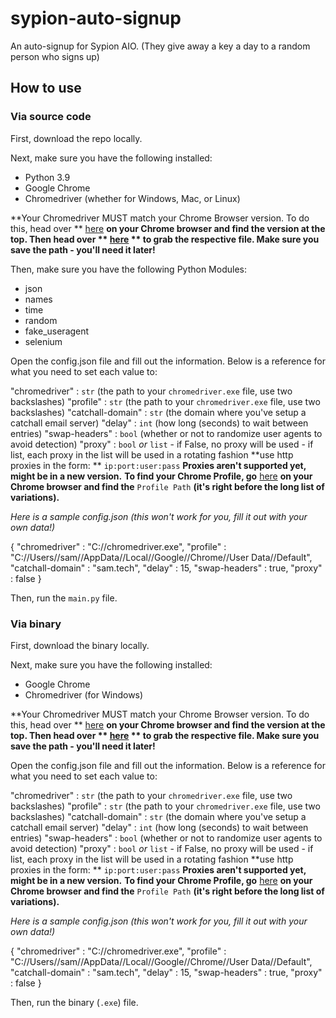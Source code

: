 # sypion-auto-signup
An auto-signup for Sypion AIO. (They give away a key a day to a random person who signs up)

## How to use

### Via source code
First, download the repo locally. 

Next, make sure you have the following installed:

- Python 3.9
- Google Chrome
- Chromedriver (whether for Windows, Mac, or Linux)

**Your Chromedriver MUST match your Chrome Browser version. To do this,
head over ** [here](chrome://version) **on your Chrome browser and find
the version at the top. Then head over ** [here](https://chromedriver.chromium.org/downloads)
** to grab the respective file. Make sure you save the path - you'll 
need it later!**

Then, make sure you have the following Python Modules:

- json
- names
- time
- random
- fake_useragent
- selenium

Open the config.json file and fill out the information. Below is a reference
for what you need to set each value to:


"chromedriver" : ``str`` (the path to your ``chromedriver.exe`` file, use two backslashes)
"profile" : ``str`` (the path to your ``chromedriver.exe`` file, use two backslashes)
"catchall-domain" : ``str`` (the domain where you've setup a catchall email server)
"delay" : ``int`` (how long (seconds) to wait between entries)
"swap-headers" : ``bool`` (whether or not to randomize user agents to avoid detection)
"proxy" : ``bool`` *or* ``list``
    - if False, no proxy will be used
    - if list, each proxy in the list will be used in a rotating fashion
**use http proxies in the form: ** ``ip:port:user:pass``
**Proxies aren't supported yet, might be in a new version.**
**To find your Chrome Profile, go** [here](chrome://version)
**on your Chrome browser and find the** ``Profile Path`` 
**(it's right before the long list of variations).**

*Here is a sample config.json (this won't work for you, fill it out with your own data!)*

{
    "chromedriver" : "C://chromedriver.exe",
    "profile" : "C://Users//sam//AppData//Local//Google//Chrome//User Data//Default",
    "catchall-domain" : "sam.tech",
    "delay" : 15,
    "swap-headers" : true,
    "proxy" : false
}

Then, run the ``main.py`` file.

### Via binary
First, download the binary locally. 

Next, make sure you have the following installed:

- Google Chrome
- Chromedriver (for Windows)

**Your Chromedriver MUST match your Chrome Browser version. To do this,
head over ** [here](chrome://version) **on your Chrome browser and find
the version at the top. Then head over ** [here](https://chromedriver.chromium.org/downloads)
** to grab the respective file. Make sure you save the path - you'll 
need it later!**

Open the config.json file and fill out the information. Below is a reference
for what you need to set each value to:

"chromedriver" : ``str`` (the path to your ``chromedriver.exe`` file, use two backslashes)
"profile" : ``str`` (the path to your ``chromedriver.exe`` file, use two backslashes)
"catchall-domain" : ``str`` (the domain where you've setup a catchall email server)
"delay" : ``int`` (how long (seconds) to wait between entries)
"swap-headers" : ``bool`` (whether or not to randomize user agents to avoid detection)
"proxy" : ``bool`` *or* ``list``
    - if False, no proxy will be used
    - if list, each proxy in the list will be used in a rotating fashion
**use http proxies in the form: ** ``ip:port:user:pass``
**Proxies aren't supported yet, might be in a new version.**
**To find your Chrome Profile, go** [here](chrome://version)
**on your Chrome browser and find the** ``Profile Path`` 
**(it's right before the long list of variations).**

*Here is a sample config.json (this won't work for you, fill it out with your own data!)*

{
    "chromedriver" : "C://chromedriver.exe",
    "profile" : "C://Users//sam//AppData//Local//Google//Chrome//User Data//Default",
    "catchall-domain" : "sam.tech",
    "delay" : 15,
    "swap-headers" : true,
    "proxy" : false
}

Then, run the binary (``.exe``) file.